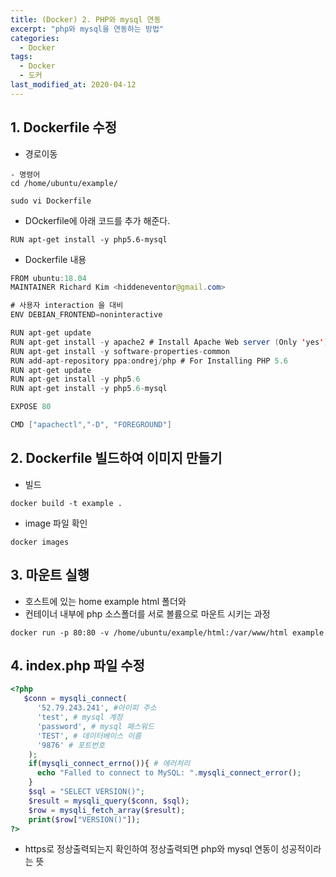 ```yaml
---
title: (Docker) 2. PHP와 mysql 연동
excerpt: "php와 mysql을 연동하는 방법"
categories:
  - Docker
tags:
  - Docker
  - 도커
last_modified_at: 2020-04-12
---
```

## 1. Dockerfile 수정
- 경로이동 

```
- 명령어
cd /home/ubuntu/example/

sudo vi Dockerfile 
```
- DOckerfile에 아래 코드를 추가 해준다.

```
RUN apt-get install -y php5.6-mysql
```
- Dockerfile 내용

```java
FROM ubuntu:18.04
MAINTAINER Richard Kim <hiddeneventor@gmail.com>

# 사용자 interaction 을 대비
ENV DEBIAN_FRONTEND=noninteractive

RUN apt-get update
RUN apt-get install -y apache2 # Install Apache Web server (Only 'yes')
RUN apt-get install -y software-properties-common
RUN add-apt-repository ppa:ondrej/php # For Installing PHP 5.6
RUN apt-get update
RUN apt-get install -y php5.6
RUN apt-get install -y php5.6-mysql

EXPOSE 80

CMD ["apachectl","-D", "FOREGROUND"]
```



## 2. Dockerfile 빌드하여 이미지 만들기
- 빌드

```
docker build -t example .
```
- image 파일 확인

```
docker images
```

## 3. 마운트 실행
- 호스트에 있는 home example html 폴더와 
- 컨테이너 내부에 php 소스폴더를 서로 볼륨으로 마운트 시키는 과정

```
docker run -p 80:80 -v /home/ubuntu/example/html:/var/www/html example
```

## 4. index.php 파일 수정

~~~php
<?php
   $conn = mysqli_connect(
      '52.79.243.241', #아이피 주소
      'test', # mysql 계정
      'password', # mysql 패스워드
      'TEST', # 데이터베이스 이름
      '9876' # 포트번호
    );
    if(mysqli_connect_errno()){ # 에러처리
      echo "Falled to connect to MySQL: ".mysqli_connect_error();
    }
    $sql = "SELECT VERSION()";
    $result = mysqli_query($conn, $sql);
    $row = mysqli_fetch_array($result);
    print($row["VERSION()"]);
?>
~~~
- https로 정상출력되는지 확인하여 정상출력되면 php와 mysql 연동이 성공적이라는 뜻